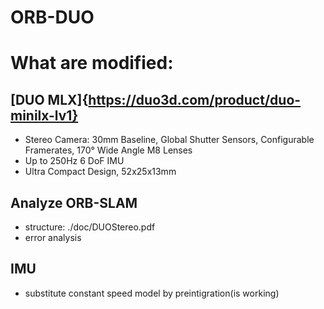 # ORB-DUO

# What are modified:
## [DUO MLX]{https://duo3d.com/product/duo-minilx-lv1}
* Stereo Camera: 30mm Baseline, Global Shutter Sensors, Configurable Framerates, 170° Wide Angle M8 Lenses
* Up to 250Hz 6 DoF IMU
* Ultra Compact Design, 52x25x13mm

## Analyze ORB-SLAM
* structure: ./doc/DUOStereo.pdf
* error analysis

## IMU
* substitute constant speed model by preintigration(is working)
